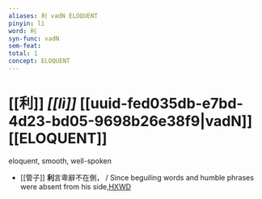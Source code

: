 ```yaml
---
aliases: 利 vadN ELOQUENT
pinyin: lì
word: 利
syn-func: vadN
sem-feat: 
total: 1
concept: ELOQUENT 
---
```

# [[利]] *[[lì]]*  [[uuid-fed035db-e7bd-4d23-bd05-9698b26e38f9|vadN]] [[ELOQUENT]]
eloquent, smooth, well-spoken
 - [[管子]] **利**言卑辭不在側， / Since beguiling words and humble phrases were absent from his side,[HXWD](https://hxwd.org/textview.html?location=KR3c0001_tls_010-46a.10)